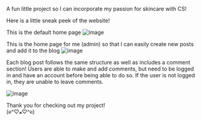 A fun little project so I can incorporate my passion for skincare with CS!

Here is a little sneak peek of the website!

This is the default home page
![image](https://github.com/TrammyDo/SkincareBlog/assets/101090414/e06b07f8-00de-4d70-adeb-9b8f4896fa9b)

This is the home page for me (admin) so that I can easily create new posts and add it to the blog
![image](https://github.com/TrammyDo/SkincareBlog/assets/101090414/85045275-130c-473a-aadc-64b5a86d56b0)

Each blog post follows the same structure as well as includes a comment section! Users are able to make and add comments, but need to be logged in and have an account before being able to do so.
If the user is not logged in, they are unable to leave comments.

![image](https://github.com/TrammyDo/SkincareBlog/assets/101090414/685253dc-780e-4a14-ae1c-0e6bec3126b0)

Thank you for checking out my project!   
(ฅ^♡ﻌ♡^ฅ)
